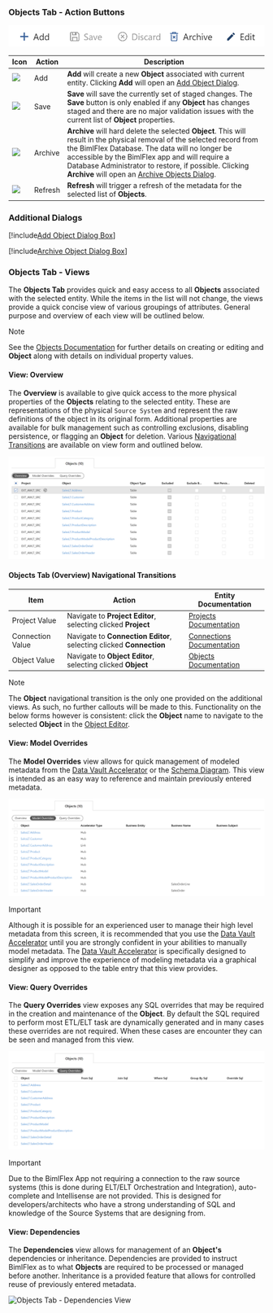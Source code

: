 ### Objects Tab - Action Buttons

<img
    src="images/bimlflex-app-tab-objects-actions.png"
    title="Objects Tab - Action Buttons"
/>

| Icon                                                                              | Action                                      | Description                                                                                                                                                                                                                                                                                                                                                             |
| --------------------------------------------------------------------------------- | ------------------------------------------- | ----------------------------------------------------------------------------------------------------------------------------------------------------------------------------------------------------------------------------------------------------------------------------------------------------------------------------------------------------------------------- |
| <div class="icon-col m-5"><img src="images/svg-icons/add.svg" /></div>            | <span class="nowrap-col m-5">Add</span>     | **Add** will create a new **Object** associated with current entity. Clicking **Add** will open an [Add Object Dialog](#add-object-dialog-box).                                                                                                                                                                                                                         |
| <div class="icon-col m-5"><img src="images/svg-icons/save.svg" /></div>           | <span class="nowrap-col m-5">Save</span>    | **Save** will save the currently set of staged changes.  The **Save** button is only enabled if any **Object** has changes staged and there are no major validation issues with the current list of **Object** properties.                                                                                                                                              |
| <div class="icon-col m-5"><img src="images/svg-icons/archive-delete.svg" /></div> | <span class="nowrap-col m-5">Archive</span> | **Archive** will hard delete the selected **Object**.  This will result in the physical removal of the selected record from the BimlFlex Database.  The data will no longer be accessible by the BimlFlex app and will require a Database Administrator to restore, if possible. Clicking **Archive** will open an [Archive Objects Dialog](#archive-object-dialog-box). |
| <div class="icon-col m-5"><img src="images/svg-icons/refresh.svg" /></div>        | <span class="nowrap-col m-5">Refresh</span> | **Refresh** will trigger a refresh of the metadata for the selected list of **Objects**.                                                                                                                                                                                                                                                                                |

### Additional Dialogs

[!include[Add Object Dialog Box](_dialog-add-object.md)]

[!include[Archive Object Dialog Box](_dialog-archive-object-list.md)]

### Objects Tab - Views

The **Objects Tab** provides quick and easy access to all **Objects** associated with the selected entity.
While the items in the list will not change, the views provide a quick concise view of various groupings of attributes.
General purpose and overview of each view will be outlined below.

> [!NOTE]
> See the [Objects Documentation](objects.md) for further details on creating or editing and **Object** along with details on individual property values.

#### View: Overview

The **Overview** is available to give quick access to the more physical properties of the **Objects** relating to the selected entity.
These are representations of the physical `Source System` and represent the raw definitions of the object in its original form.
Additional properties are available for bulk management such as controlling exclusions, disabling persistence, or flagging an **Object** for deletion.
Various [Navigational Transitions](#objects-tab-overview-navigational-transitions) are available on view form and outlined below.

<img
    src="images/bimlflex-app-tab-objects-view-overview.png"
    title="Objects Tab - Overview View"
/>

#### Objects Tab (Overview) Navigational Transitions

| Item             | Action                                                               | Entity Documentation                        |
| ---------------- | -------------------------------------------------------------------- | ------------------------------------------- |
| Project Value    | Navigate to **Project Editor**, selecting clicked **Project**       | [Projects Documentation](projects.md)       |
| Connection Value | Navigate to **Connection Editor**, selecting clicked **Connection** | [Connections Documentation](connections.md) |
| Object Value     | Navigate to **Object Editor**, selecting clicked **Object**         | [Objects Documentation](objects.md)         |

> [!NOTE]
> The **Object** navigational transition is the only one provided on the additional views.
> As such, no further callouts will be made to this.
> Functionality on the below forms however is consistent: click the **Object** name to navigate to the selected **Object** in the [Object Editor](objects.md).

#### View: Model Overrides

The **Model Overrides** view allows for quick management of modeled metadata from the [Data Vault Accelerator](accelerator.md) or the [Schema Diagram](schema-diagram.md).
This view is intended as an easy way to reference and maintain previously entered metadata.

<img
    src="images/bimlflex-app-tab-objects-view-model-overrides.png"
    title="Objects Tab - Model Overrides View"
/>

> [!IMPORTANT]
> Although it is possible for an experienced user to manage their high level metadata from this screen, it is recommended that you use the [Data Vault Accelerator](accelerator.md) until you are strongly confident in your abilities to manually model metadata.
> The [Data Vault Accelerator](accelerator.md) is specifically designed to simplify and improve the experience of modeling metadata via a graphical designer as opposed to the table entry that this view provides.

#### View: Query Overrides

The **Query Overrides** view exposes any SQL overrides that may be required in the creation and maintenance of the **Object**.
By default the SQL required to perform most ETL/ELT task are dynamically generated and in many cases these overrides are not required.
When these cases are encounter they can be seen and managed from this view.

<img
    src="images/bimlflex-app-tab-objects-view-query-overrides.png"
    title="Objects Tab - Query Overrides View"
/>

> [!IMPORTANT]
> Due to the BimlFlex App not requiring a connection to the raw source systems (this is done during ELT/ELT Orchestration and Integration), auto-complete and Intellisense are not provided.
This is designed for developers/architects who have a strong understanding of SQL and knowledge of the Source Systems that are designing from.

#### View: Dependencies

The **Dependencies** view allows for management of an **Object's** dependencies or inheritance.
Dependencies are provided to instruct BimlFlex as to what **Objects** are required to be processed or managed before another.
Inheritance is a provided feature that allows for controlled reuse of previously entered metadata.

<img
    src="images/bimlflex-app-tab-objects-view-dependencies.png"
    title="Objects Tab - Dependencies View"
/>

